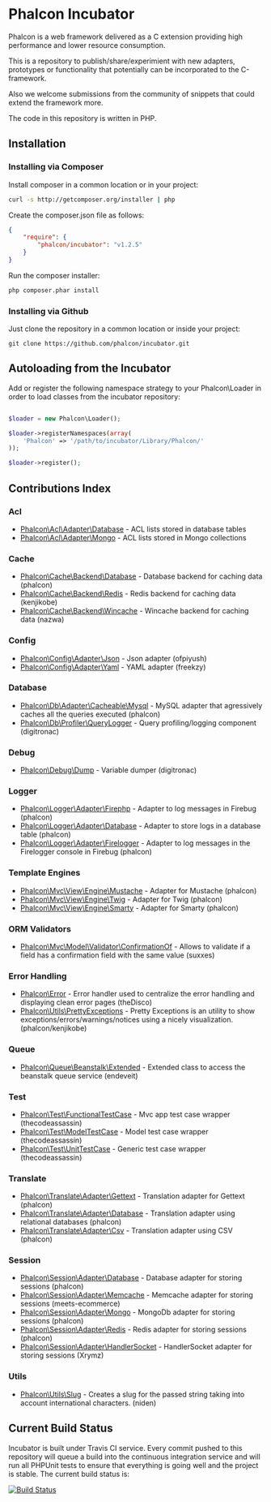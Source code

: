 # Phalcon Incubator

Phalcon is a web framework delivered as a C extension providing high performance and lower resource consumption.

This is a repository to publish/share/experimient with new adapters, prototypes or functionality that potentially can be incorporated to the C-framework.

Also we welcome submissions from the community of snippets that could extend the framework more.

The code in this repository is written in PHP.

## Installation

### Installing via Composer

Install composer in a common location or in your project:

```bash
curl -s http://getcomposer.org/installer | php
```

Create the composer.json file as follows:

```json
{
    "require": {
        "phalcon/incubator": "v1.2.5"
    }
}
```

Run the composer installer:

```bash
php composer.phar install
```

### Installing via Github

Just clone the repository in a common location or inside your project:

```
git clone https://github.com/phalcon/incubator.git
```

## Autoloading from the Incubator

Add or register the following namespace strategy to your Phalcon\Loader in order
to load classes from the incubator repository:

```php

$loader = new Phalcon\Loader();

$loader->registerNamespaces(array(
	'Phalcon' => '/path/to/incubator/Library/Phalcon/'
));

$loader->register();
```

## Contributions Index

### Acl
* [Phalcon\Acl\Adapter\Database](https://github.com/phalcon/incubator/tree/master/Library/Phalcon/Acl/Adapter) - ACL lists stored in database tables
* [Phalcon\Acl\Adapter\Mongo](https://github.com/phalcon/incubator/tree/master/Library/Phalcon/Acl/Adapter) - ACL lists stored in Mongo collections

### Cache
* [Phalcon\Cache\Backend\Database](https://github.com/phalcon/incubator/tree/master/Library/Phalcon/Cache/Backend) - Database backend for caching data (phalcon)
* [Phalcon\Cache\Backend\Redis](https://github.com/phalcon/incubator/tree/master/Library/Phalcon/Cache/Backend) - Redis backend for caching data (kenjikobe)
* [Phalcon\Cache\Backend\Wincache](https://github.com/phalcon/incubator/tree/master/Library/Phalcon/Cache/Backend) - Wincache backend for caching data (nazwa)

### Config
* [Phalcon\Config\Adapter\Json](https://github.com/phalcon/incubator/tree/master/Library/Phalcon/Config/Adapter) - Json adapter (ofpiyush)
* [Phalcon\Config\Adapter\Yaml](https://github.com/phalcon/incubator/tree/master/Library/Phalcon/Config/Adapter) - YAML adapter (freekzy)

### Database
* [Phalcon\Db\Adapter\Cacheable\Mysql](https://github.com/phalcon/incubator/tree/master/Library/Phalcon/Db) - MySQL adapter that agressively caches all the queries executed (phalcon)
* [Phalcon\Db\Profiler\QueryLogger](https://github.com/phalcon/incubator/tree/1.3.0/Library/Phalcon/Db/Profiler#querylogger) - Query profiling/logging component (digitronac)

### Debug
* [Phalcon\Debug\Dump](https://github.com/phalcon/incubator/tree/master/Library/Phalcon/Debug) - Variable dumper (digitronac)

### Logger
* [Phalcon\Logger\Adapter\Firephp](https://github.com/phalcon/incubator/tree/master/Library/Phalcon/Logger) - Adapter to log messages in Firebug (phalcon)
* [Phalcon\Logger\Adapter\Database](https://github.com/phalcon/incubator/tree/master/Library/Phalcon/Logger) - Adapter to store logs in a database table (phalcon)
* [Phalcon\Logger\Adapter\Firelogger](https://github.com/phalcon/incubator/tree/master/Library/Phalcon/Logger) - Adapter to log messages in the Firelogger console in Firebug (phalcon)

### Template Engines
* [Phalcon\Mvc\View\Engine\Mustache](https://github.com/phalcon/incubator/tree/master/Library/Phalcon/Mvc/View/Engine) - Adapter for Mustache (phalcon)
* [Phalcon\Mvc\View\Engine\Twig](https://github.com/phalcon/incubator/tree/master/Library/Phalcon/Mvc/View/Engine) - Adapter for Twig (phalcon)
* [Phalcon\Mvc\View\Engine\Smarty](https://github.com/phalcon/incubator/tree/master/Library/Phalcon/Mvc/View/Engine) - Adapter for Smarty (phalcon)

### ORM Validators
* [Phalcon\Mvc\Model\Validator\ConfirmationOf](https://github.com/phalcon/incubator/tree/master/Library/Phalcon/Mvc/Model) - Allows to validate if a field has a confirmation field with the same value (suxxes)

### Error Handling
* [Phalcon\Error](https://github.com/phalcon/incubator/tree/master/Library/Phalcon/Error) - Error handler used to centralize the error handling and displaying clean error pages (theDisco)
* [Phalcon\Utils\PrettyExceptions](https://github.com/phalcon/pretty-exceptions) - Pretty Exceptions is an utility to show exceptions/errors/warnings/notices using a nicely visualization. (phalcon/kenjikobe)

### Queue
* [Phalcon\Queue\Beanstalk\Extended](https://github.com/phalcon/incubator/tree/master/Library/Phalcon/Queue/Beanstalk) - Extended class to access the beanstalk queue service (endeveit)

### Test
* [Phalcon\Test\FunctionalTestCase](https://github.com/silverbadge/incubator/tree/master/Library/Phalcon/Test) - Mvc app test case wrapper (thecodeassassin)
* [Phalcon\Test\ModelTestCase](https://github.com/silverbadge/incubator/tree/master/Library/Phalcon/Test) - Model test case wrapper (thecodeassassin)
* [Phalcon\Test\UnitTestCase](https://github.com/silverbadge/incubator/tree/master/Library/Phalcon/Test) - Generic test case wrapper (thecodeassassin)

### Translate
* [Phalcon\Translate\Adapter\Gettext](https://github.com/phalcon/incubator/tree/master/Library/Phalcon/Translate/Adapter) - Translation adapter for Gettext (phalcon)
* [Phalcon\Translate\Adapter\Database](https://github.com/phalcon/incubator/tree/master/Library/Phalcon/Translate/Adapter) - Translation adapter using relational databases (phalcon)
* [Phalcon\Translate\Adapter\Csv](https://github.com/phalcon/incubator/tree/master/Library/Phalcon/Translate/Adapter) - Translation adapter using CSV (phalcon)

### Session
* [Phalcon\Session\Adapter\Database](https://github.com/phalcon/incubator/tree/master/Library/Phalcon/Session/Adapter) - Database adapter for storing sessions (phalcon)
* [Phalcon\Session\Adapter\Memcache](https://github.com/phalcon/incubator/tree/master/Library/Phalcon/Session/Adapter) - Memcache adapter for storing sessions (meets-ecommerce)
* [Phalcon\Session\Adapter\Mongo](https://github.com/phalcon/incubator/tree/master/Library/Phalcon/Session/Adapter) - MongoDb adapter for storing sessions (phalcon)
* [Phalcon\Session\Adapter\Redis](https://github.com/phalcon/incubator/tree/master/Library/Phalcon/Session/Adapter) - Redis adapter for storing sessions (phalcon)
* [Phalcon\Session\Adapter\HandlerSocket](https://github.com/phalcon/incubator/tree/master/Library/Phalcon/Session/Adapter) - HandlerSocket adapter for storing sessions (Xrymz)

### Utils
* [Phalcon\Utils\Slug](https://github.com/phalcon/incubator/tree/master/Library/Phalcon/Utils) - Creates a slug for the passed string taking into account international characters. (niden)


Current Build Status
--------------------
Incubator is built under Travis CI service. Every commit pushed to this repository will queue a build into the continuous integration service and will run all PHPUnit tests to ensure that everything is going well and the project is stable. The current build status is:

[![Build Status](https://secure.travis-ci.org/phalcon/incubator.png?branch=master)](http://travis-ci.org/phalcon/incubator)

